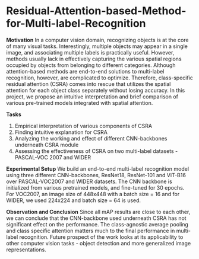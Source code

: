 # Residual-Attention-based-Method-for-Multi-label-Recognition
**Motivation**
In a computer vision domain, recognizing objects is at the core of many visual tasks. Interestingly, multiple objects may appear in a single image, and
associating multiple labels is practically useful. However, methods usually lack in effectively capturing the various spatial regions occupied by objects
from belonging to different categories. Although attention-based methods are end-to-end solutions to multi-label recognition, however, are complicated
to optimize. Therefore, class-specific residual attention (CSRA) comes into rescue that utilizes the spatial attention for each object class separately
without losing accuracy. In this project, we propose an intuitive interpretation and brief comparison of various pre-trained models integrated with spatial
attention.

**Tasks**
1. Empirical interpretation of various components of CSRA
2. Finding intuitive explanation for CSRA
3. Analyzing the working and effect of different CNN-backbones underneath CSRA module
4. Assessing the effectiveness of CSRA on two multi-label datasets - PASCAL-VOC 2007 and WIDER

**Experimental Setup**
We build an end-to-end multi-label recognition model using three different CNN-backbones, ResNet18, ResNet-101 and ViT-B16 over PASCAL-VOC2007 and WIDER datasets. The CNN backbone
is initialized from various pretrained models, and fine-tuned for 30 epochs. For VOC2007, an image
size of 448x448 with a batch size = 16 and for WIDER, we used 224x224 and batch size = 64 is used.

**Observation and Conclusion**
Since all mAP results are close to each other, we can conclude that the CNN-backbone used underneath CSRA has not significant effect on the performance. The class-agnostic average pooling and
class specific attention matters much to the final performance in multi-label recognition.
Future prospect of the work looks at its applicability to other computer vision tasks - object detection
and more generalized image representations.
